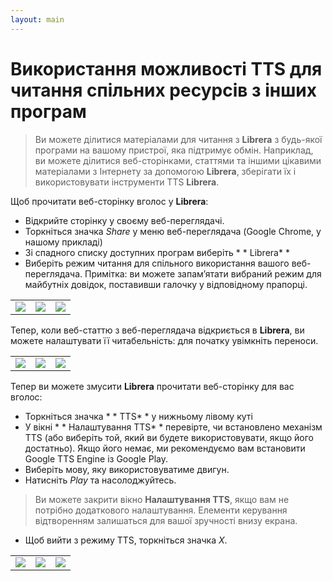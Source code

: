 ```yaml
---
layout: main
---
```


# Використання можливості TTS для читання спільних ресурсів з інших програм
> Ви можете ділитися матеріалами для читання з **Librera** з будь-якої програми на вашому пристрої, яка підтримує обмін.
> Наприклад, ви можете ділитися веб-сторінками, статтями та іншими цікавими матеріалами з Інтернету за допомогою **Librera**, зберігати їх і використовувати інструменти TTS **Librera**.

Щоб прочитати веб-сторінку вголос у **Librera**:
* Відкрийте сторінку у своєму веб-переглядачі.
* Торкніться значка _Share_ у меню веб-переглядача (Google Chrome, у нашому прикладі)
* Зі спадного списку доступних програм виберіть * * Librera* * 
* Виберіть режим читання для спільного використання вашого веб-переглядача. Примітка: ви можете запам’ятати вибраний режим для майбутніх довідок, поставивши галочку у відповідному прапорці.

||||
|-|-|-|
|![](1.jpg)|![](2.jpg)|![](3.jpg)|

Тепер, коли веб-статтю з веб-переглядача відкриється в **Librera**, ви можете налаштувати її читабельність: для початку увімкніть переноси.

||||
|-|-|-|
|![](4.jpg)|![](5.jpg)|![](6.jpg)|

Тепер ви можете змусити **Librera** прочитати веб-сторінку для вас вголос:
* Торкніться значка * * TTS* *  у нижньому лівому куті
* У вікні * * Налаштування TTS* *  перевірте, чи встановлено механізм TTS (або виберіть той, який ви будете використовувати, якщо його достатньо). Якщо його немає, ми рекомендуємо вам встановити Google TTS Engine із Google Play.
* Виберіть мову, яку використовуватиме двигун.
* Натисніть _Play_ та насолоджуйтесь.

> Ви можете закрити вікно **Налаштування TTS**, якщо вам не потрібно додаткового налаштування. Елементи керування відтворенням залишаться для вашої зручності внизу екрана.
* Щоб вийти з режиму TTS, торкніться значка _X_.

||||
|-|-|-|
|![](7.jpg)|![](8.jpg)|![](10.jpg)|
